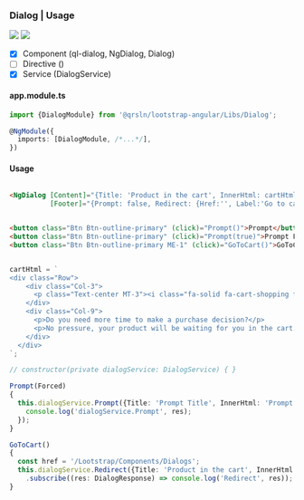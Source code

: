 ### Dialog | Usage

[![](https://img.shields.io/badge/Main-readme-white?style=for-the-badge)](../../readme.md)
[![](https://img.shields.io/badge/readme-white?style=for-the-badge)](readme.md)

- [x] Component (ql-dialog, NgDialog, Dialog)
- [ ] Directive ()
- [x] Service (DialogService)

#### app.module.ts

```typescript
import {DialogModule} from '@qrsln/lootstrap-angular/Libs/Dialog';

@NgModule({
  imports: [DialogModule, /*...*/],
})
```  

#### Usage

```html

<NgDialog [Content]="{Title: 'Product in the cart', InnerHtml: cartHtml}"
          [Footer]="{Prompt: false, Redirect: {Href:'', Label:'Go to cart'}}"></NgDialog>

```

```html

<button class="Btn Btn-outline-primary" (click)="Prompt()">Prompt</button>
<button class="Btn Btn-outline-primary" (click)="Prompt(true)">Prompt Forced</button>
<button class="Btn Btn-outline-primary ME-1" (click)="GoToCart()">GoToCart</button>

```

```typescript

cartHtml = `
<div class="Row">
    <div class="Col-3">
      <p class="Text-center MT-3"><i class="fa-solid fa-cart-shopping fa-4x fa-spin"></i></p>
    </div>
    <div class="Col-9">
      <p>Do you need more time to make a purchase decision?</p>
      <p>No pressure, your product will be waiting for you in the cart.</p>
    </div>
  </div>
`;

// constructor(private dialogService: DialogService) { }

Prompt(Forced)
{
  this.dialogService.Prompt({Title: 'Prompt Title', InnerHtml: 'Prompt Body'}, Forced).then(res => {
    console.log('dialogService.Prompt', res);
  });
}

GoToCart()
{
  const href = '/Lootstrap/Components/Dialogs';
  this.dialogService.Redirect({Title: 'Product in the cart', InnerHtml: this.cartHtml}, href, 'Go to cart', false)
    .subscribe((res: DialogResponse) => console.log('Redirect', res));
}

```
